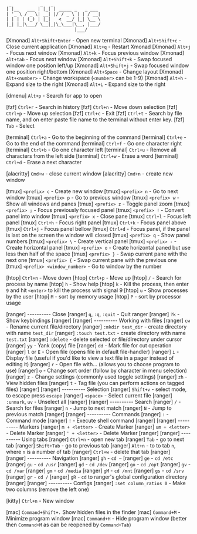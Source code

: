 ```
 _           _   _
| |__   ___ | |_| | _____ _   _ ___
| '_ \ / _ \| __| |/ / _ \ | | / __|
| | | | (_) | |_|   <  __/ |_| \__ \
|_| |_|\___/ \__|_|\_\___|\__, |___/
                          |___/
```

[Xmonad] `Alt+Shift+Enter` - Open new terminal
[Xmonad] `Alt+Shift+c` - Close current application
[Xmonad] `Alt+q` - Restart Xmonad
[Xmonad] `Alt+j` - Focus next window
[Xmonad] `Alt+k` - Focus previous window
[Xmonad] `Alt+tab` - Focus next window
[Xmonad] `Alt+Shift+k` - Swap focused window one position left/up
[Xmonad] `Alt+Shift+j` - Swap focused window one position right/bottom
[Xmonad] `Alt+Space` - Change layout
[Xmonad] `Alt+<number>` - Change workspace (`<number>` can be 1-9)
[Xmonad] `Alt+h` - Expand size to the right
[Xmonad] `Alt+L` - Expand size to the right

[dmenu] `Alt+p` - Search for app to open

[fzf] `Ctrl+r` - Search in history
[fzf] `Ctrl+n` - Move down selection
[fzf] `Ctrl+p` - Move up selection
[fzf] `Ctrl+c` - Exit
[fzf] `Ctrl+t` - Search by file name, and on enter paste file name to the terminal without enter key.
[fzf] `Tab` - Select

[terminal] `Ctrl+a` - Go to the beginning of the command
[terminal] `Ctrl+e` - Go to the end of the command
[terminal] `Ctrl+f` - Go one character right
[terminal] `Ctrl+b` - Go one character left
[terminal] `Ctrl+u` - Remove all characters from the left side
[terminal] `Ctrl+w` - Erase a word
[terminal] `Ctrl+d` - Erase a next character

[alacritty] `Cmd+w` - close current window
[alacritty] `Cmd+n` - create new window


[tmux] `<prefix> c` - Create new window
[tmux] `<prefix> n` - Go to next window
[tmux] `<prefix> p` - Go to previous window
[tmux] `<prefix> w` - Show all windows and panes
[tmux] `<prefix> z` - Toggle panel zoom
[tmux] `<prefix> ;` - Focus previously focused panel
[tmux] `<prefix> !` - Convert panel into window
[tmux] `<prefix> x` - Close pane
[tmux] `Ctrl+l` - Focus left panel
[tmux] `Ctrl+h` - Focus right panel
[tmux] `Ctrl+k` - Focus panel above
[tmux] `Ctrl+j` - Focus panel bellow
[tmux] `Ctrl+d` - Focus panel, if the panel is last on the screen the window will closed
[tmux] `<prefix> q` - Show panel numbers
[tmux] `<prefix> \` - Create vertical panel
[tmux] `<prefix> -` - Create horizontal panel
[tmux] `<prefix> o` - Create horizontal paned but use less then half of the space
[tmux] `<prefix> }` - Swap current pane with the next one
[tmux] `<prefix> {` - Swap current pane with the previous one
[tmux] `<prefix> <window_number>` - Go to window by the number

[htop] `Ctrl+n` - Move down
[htop] `Ctrl+p` - Move up
[htop] `/` - Search for process by name
[htop] `h` - Show help
[htop] `k` - Kill the process, then enter `9` and hit `<enter>` to kill the process with signal 9
[htop] `u` - Show processes by the user
[htop] `M` - sort by memory usage 
[htop] `P` - sort by processor usage

[ranger] ---------- Close
[ranger] `q`, `:q`, `:quit` - Quit ranger
[ranger] `?k` - Show keybindings
[ranger]
[ranger] ---------- Working with files
[ranger] `cw` - Rename current file/directory
[ranger] `:mkdir test_dir` - create directory with name `test_dir`
[ranger] `:touch test.txt` - create directory with name `test.txt`
[ranger] `:delete` - delete selected or file/directory under cursor
[ranger] `yy` - Yank (copy) file
[ranger] `dd` - Mark file for cut operation
[ranger] `l` or `E` - Open file (opens file in default file-handler)
[ranger] `i` - Display file (useful if you'd like to view a text file in a pager instead of editing it)
[ranger] `r` - Open file with… (allows you to choose program to use)
[ranger] `o` - Change sort order (follow by character in menu selection)
[ranger] `z` - Change settings (commonly used toggle settings)
[ranger] `zh` - View hidden files
[ranger] `t` - Tag file (you can perform actions on tagged files)
[ranger] 
[ranger] ---------- Selection
[ranger] `Shift+v` - select mode, to escape press `escape`
[ranger] `<space>` - Select current file
[ranger] `:unmark`, `uv` - Unselect all
[ranger]
[ranger] ---------- Search
[ranger] `/` - Search for files
[ranger] `n` - Jump to next match
[ranger] `N` - Jump to previous match
[ranger]
[ranger] ---------- Commands
[ranger] `:` - Command mode 
[ranger] `!` - Execute shell command
[ranger]
[ranger] ---------- Markers
[ranger] `m + <letter>` - Create Marker
[ranger] `um + <letter>` - Delete Marker
[ranger] `' + <letter>` - Delete Marker
[ranger]
[ranger] ---------- Using tabs
[ranger] `Ctrl+n` - open new tab
[ranger] `Tab` - go to next tab
[ranger] `Shift+Tab` - go to previous tab
[ranger] `Alt+n` - to to tab `n`, where `n` is a number of tab
[ranger] `Ctrl+w` - delete that tab
[ranger]
[ranger] ---------- Navigation
[ranger] `gh` - `cd ~`
[ranger] `ge` - `cd /etc`
[ranger] `gu` - `cd /usr`
[ranger] `gd` - `cd /dev`
[ranger] `go` - `cd /opt`
[ranger] `gv` - `cd /var`
[ranger] `gm` - `cd /media`
[ranger] `gM` - `cd /mnt`
[ranger] `gs` - `cd /srv`
[ranger] `gr` - `cd /`
[ranger] `gR` - `cd` to ranger's global configuration directory
[ranger]
[ranger] ---------- Configs
[ranger] `:set column_ratios 0` - Make two columns (remove the left one)

[kitty] `Ctrl+n` - New window

[mac] `Command+Shift+.` Show hidden files in the finder
[mac] `Command+M` - Minimize program window
[mac] `Command+H` - Hide program window (better then `Command+M` as can be reopened by `Command+Tab`)
